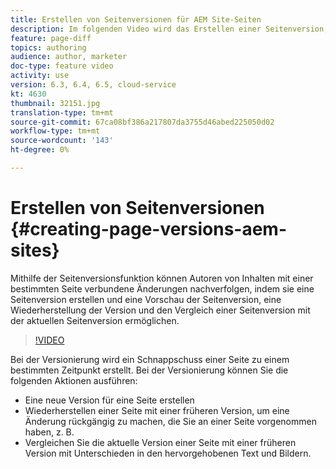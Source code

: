 ```yaml
---
title: Erstellen von Seitenversionen für AEM Site-Seiten
description: Im folgenden Video wird das Erstellen einer Seitenversion, einer Vorschau, des Wiederherstellens einer Seitenversion und des Vergleichs der aktuellen Seitenversion mit einer gespeicherten Seitenversion erläutert.
feature: page-diff
topics: authoring
audience: author, marketer
doc-type: feature video
activity: use
version: 6.3, 6.4, 6.5, cloud-service
kt: 4630
thumbnail: 32151.jpg
translation-type: tm+mt
source-git-commit: 67ca08bf386a217807da3755d46abed225050d02
workflow-type: tm+mt
source-wordcount: '143'
ht-degree: 0%

---
```



# Erstellen von Seitenversionen {#creating-page-versions-aem-sites}

Mithilfe der Seitenversionsfunktion können Autoren von Inhalten mit einer bestimmten Seite verbundene Änderungen nachverfolgen, indem sie eine Seitenversion erstellen und eine Vorschau der Seitenversion, eine Wiederherstellung der Version und den Vergleich einer Seitenversion mit der aktuellen Seitenversion ermöglichen.

>[!VIDEO](https://video.tv.adobe.com/v/32151?quality=9&learn=on)

Bei der Versionierung wird ein Schnappschuss einer Seite zu einem bestimmten Zeitpunkt erstellt. Bei der Versionierung können Sie die folgenden Aktionen ausführen:
* Eine neue Version für eine Seite erstellen
* Wiederherstellen einer Seite mit einer früheren Version, um eine Änderung rückgängig zu machen, die Sie an einer Seite vorgenommen haben, z. B.
* Vergleichen Sie die aktuelle Version einer Seite mit einer früheren Version mit Unterschieden in den hervorgehobenen Text und Bildern.
